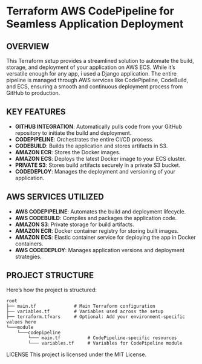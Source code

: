 # Terraform AWS CodePipeline for Seamless Application Deployment

## OVERVIEW

This Terraform setup provides a streamlined solution to automate the build, storage, and deployment of your application on AWS ECS. While it’s versatile enough for any app, i used a Django application. The entire pipeline is managed through AWS services like CodePipeline, CodeBuild, and ECS, ensuring a smooth and continuous deployment process from GitHub to production.

## KEY FEATURES

- **GITHUB INTEGRATION**: Automatically pulls code from your GitHub repository to initiate the build and deployment.
- **CODEPIPELINE**: Orchestrates the entire CI/CD process.
- **CODEBUILD**: Builds the application and stores artifacts in S3.
- **AMAZON ECR**: Stores the Docker images.
- **AMAZON ECS**: Deploys the latest Docker image to your ECS cluster.
- **PRIVATE S3**: Stores build artifacts securely in a private S3 bucket.
- **CODEDEPLOY**: Manages the deployment and versioning of your application.

## AWS SERVICES UTILIZED

- **AWS CODEPIPELINE**: Automates the build and deployment lifecycle.
- **AWS CODEBUILD**: Compiles and packages the application code.
- **AMAZON S3**: Private storage for build artifacts.
- **AMAZON ECR**: Docker container registry for storing built images.
- **AMAZON ECS**: Elastic container service for deploying the app in Docker containers.
- **AWS CODEDEPLOY**: Manages application versions and deployment strategies.

## PROJECT STRUCTURE

Here’s how the project is structured:
```
root
├── main.tf              # Main Terraform configuration
├── variables.tf         # Variables used across the setup
├── terraform.tfvars     # Optional: Add your environment-specific values here
└───module
    └───codepipeline
        └─── main.tf          # CodePipeline-specific resources
        └─── variables.tf     # Variables for CodePipeline module
```
LICENSE
This project is licensed under the MIT License.
